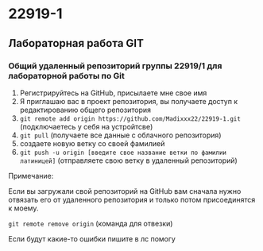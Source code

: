 # 22919-1
## Лабораторная работа GIT
### Общий удаленный репозиторий группы 22919/1 для лабораторной работы по Git

1. Регистрируйтесь на GitHub, присылаете мне свое имя
3. Я приглашаю вас в проект репозитория, вы получаете доступ к редактированию общего репозитория
4. `git remote add origin https://github.com/Madixxx22/22919-1.git` (подключаетесь у себя на устройтсве)
5. `git pull` (получаете все данные с облачного репозитория)
6. создаете новую ветку со своей фамилией
7. `git push -u origin [введите свое название ветки по фамилии латиницей]` (отправляете свою ветку в удаленный репозиторий)


Примечание:

Если вы загружали свой репозиторий на GitHub вам сначала нужно отвязать его от удаленного репозитория и только потом присоединятся к моему. 

`git remote remove origin` (команда для отвезки)

Если будут какие-то ошибки пишите в лс помогу
